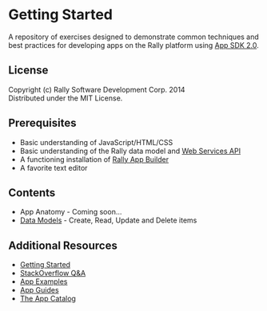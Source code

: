 # Getting Started

A repository of exercises designed to demonstrate common techniques and best practices for developing apps on the Rally platform using [App SDK 2.0](http://help.rallydev.com/apps/2.0rc3/doc/).

## License

Copyright (c) Rally Software Development Corp. 2014  
Distributed under the MIT License.

## Prerequisites

* Basic understanding of JavaScript/HTML/CSS
* Basic understanding of the Rally data model and [Web Services API](https://rally1.rallydev.com/slm/doc/webservice/)
* A functioning installation of [Rally App Builder](https://github.com/rallyapps/rally-app-builder)
* A favorite text editor

## Contents

* App Anatomy - Coming soon...
* [Data Models](data-models/) - Create, Read, Update and Delete items

## Additional Resources

* [Getting Started](http://help.rallydev.com/apps/2.0rc3/doc/#!/guide/getting_started)
* [StackOverflow Q&A](http://stackoverflow.com/questions/tagged/rally)
* [App Examples](http://help.rallydev.com/apps/2.0rc3/doc/#!/example)
* [App Guides](http://help.rallydev.com/apps/2.0rc3/doc/#!/guide)
* [The App Catalog](https://github.com/RallyApps/app-catalog)
